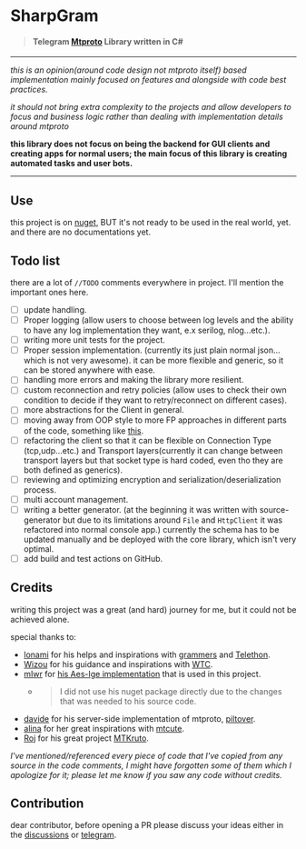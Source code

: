 # SharpGram

> #### Telegram [Mtproto](https://core.telegram.org/mtproto) Library written in C#

***
*this is an opinion(around code design not mtproto itself) based implementation mainly
focused on features and alongside with code best practices.*

*it should not bring extra complexity to the projects and allow developers to focus and business logic rather than dealing with
implementation details around mtproto*

**this library does not focus on being the backend for GUI clients and creating apps for normal users;
the main focus of this library is creating automated tasks and user bots.**

***
## Use

this project is on [nuget](https://www.nuget.org/packages/SharpGram/), BUT it's not ready to be used in the real world, yet.
and there are no documentations yet.

## Todo list

there are a lot of `//TODO` comments everywhere in project. I'll mention the important ones here.

- [ ] update handling.
- [ ] Proper logging (allow users to choose between log levels and the ability to have any log implementation they want, e.x serilog, nlog...etc.).
- [ ] writing more unit tests for the project.
- [ ] Proper session implementation. (currently its just plain normal json... which is not very awesome). it can be more flexible and generic, so it can be stored anywhere with ease.
- [ ] handling more errors and making the library more resilient.
- [ ] custom reconnection and retry policies (allow uses to check their own condition to decide if they want to retry/reconnect on different cases).
- [ ] more abstractions for the Client in general.
- [ ] moving away from OOP style to more FP approaches in different parts of the code, something like [this](https://github.com/MrAliSalehi/WTelegramClient.Abstractions.Types).
- [ ] refactoring the client so that it can be flexible on Connection Type (tcp,udp...etc.) and Transport layers(currently it can change between transport layers but that socket type is hard coded, even tho they are both defined as generics).
- [ ] reviewing and optimizing encryption and serialization/deserialization process.
- [ ] multi account management.
- [ ] writing a better generator. (at the beginning it was written with source-generator but due to its limitations around `File` and `HttpClient` it was refactored into normal console app.) currently the schema has to be updated manually and be deployed with the core library, which isn't very optimal.
- [ ] add build and test actions on GitHub.
## Credits

writing this project was a great (and hard) journey for me, but it could not be achieved alone.

special thanks to:
- [lonami](https://github.com/lonami/) for his helps and inspirations with [grammers](https://github.com/Lonami/grammers) and [Telethon](https://github.com/LonamiWebs/Telethon).
- [Wizou](https://github.com/wiz0u/) for his guidance and inspirations with [WTC](https://github.com/wiz0u/WTelegramClient).
- [mIwr](https://github.com/mIwr) for [his Aes-Ige implementation](https://github.com/mIwr/AesIge) that is used in this project.
  - > I did not use his nuget package directly due to the changes that was needed to his source code. 
- [davide](https://github.com/davidegalilei/piltover) for his server-side implementation of mtproto, [piltover](https://github.com/davidegalilei/piltover).
- [alina](https://github.com/teidesu) for her great inspirations with [mtcute](https://github.com/mtcute/mtcute).
- [Roj](https://github.com/rojvv) for his great project [MTKruto](https://github.com/MTKruto/MTKruto).


*I've mentioned/referenced every piece of code that I've copied from any source in the code comments,
I might have forgotten some of them which I apologize for it; please let me know if you saw any code without credits.*

## Contribution

dear contributor, before opening a PR please discuss your ideas either in the [discussions](https://github.com/MrAliSalehi/SharpGram/discussions/new/choose) or [telegram](https://t.me/the_alisalehi).

